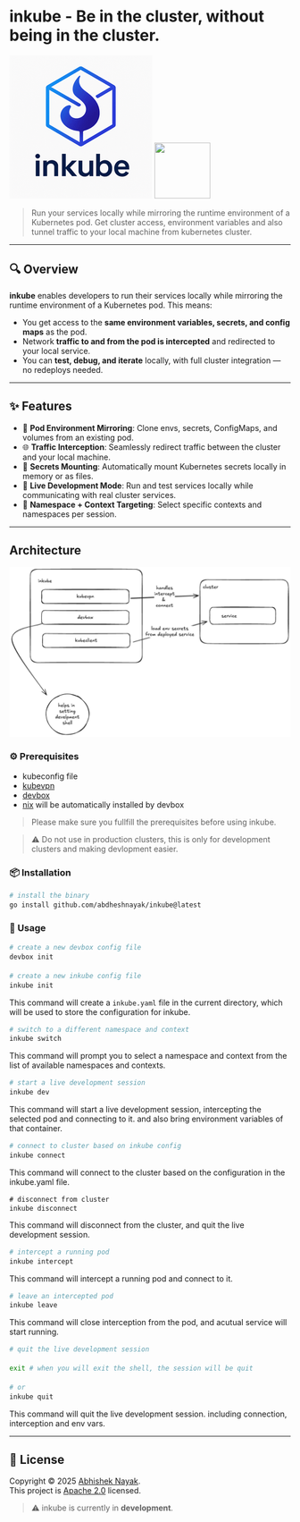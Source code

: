 # inkube - Be in the cluster, without being in the cluster.

![Logo](./logo.png)
<img src="./demo.gif" style="width:100px;height:100px;">

> Run your services locally while mirroring the runtime environment of a Kubernetes pod. Get cluster access, environment variables and also tunnel traffic to your local machine from kubernetes cluster.

---

## 🔍 Overview

**inkube** enables developers to run their services locally while mirroring the runtime environment of a Kubernetes pod. This means:

- You get access to the **same environment variables, secrets, and config maps** as the pod.
- Network **traffic to and from the pod is intercepted** and redirected to your local service.
- You can **test, debug, and iterate** locally, with full cluster integration — no redeploys needed.

---

## ✨ Features

- 🧩 **Pod Environment Mirroring**: Clone envs, secrets, ConfigMaps, and volumes from an existing pod.
- 🌐 **Traffic Interception**: Seamlessly redirect traffic between the cluster and your local machine.
- 🔐 **Secrets Mounting**: Automatically mount Kubernetes secrets locally in memory or as files.
- 🧪 **Live Development Mode**: Run and test services locally while communicating with real cluster services.
- 🎯 **Namespace + Context Targeting**: Select specific contexts and namespaces per session.

---

##  Architecture

![Architecture](./arch.png)

### ⚙️ Prerequisites

- kubeconfig file
- [kubevpn](https://github.com/kubenetworks/kubevpn)
- [devbox](https://www.jetify.com/docs/devbox/installing_devbox)
- [nix](https://nixos.org/download/) will be automatically installed by devbox

> Please make sure you fullfill the prerequisites before using inkube.


> ⚠️ Do not use in production clusters, this is only for development clusters and making devlopment easier.

### 📦 Installation

```bash
# install the binary
go install github.com/abdheshnayak/inkube@latest
```

### 🚀 Usage

```bash
# create a new devbox config file
devbox init

# create a new inkube config file
inkube init
```

This command will create a `inkube.yaml` file in the current directory, which will be used to store the configuration for inkube.

```bash
# switch to a different namespace and context
inkube switch
```

This command will prompt you to select a namespace and context from the list of available namespaces and contexts.

```bash
# start a live development session
inkube dev
```

This command will start a live development session, intercepting the selected pod and connecting to it. and also bring environment variables of that container.

```bash
# connect to cluster based on inkube config
inkube connect
```

This command will connect to the cluster based on the configuration in the inkube.yaml file.

```
# disconnect from cluster
inkube disconnect
```

This command will disconnect from the cluster, and quit the live development session.

```bash
# intercept a running pod
inkube intercept
```

This command will intercept a running pod and connect to it.


```bash
# leave an intercepted pod
inkube leave
```
This command will close interception from the pod, and acutual service will start running.

```bash
# quit the live development session

exit # when you will exit the shell, the session will be quit

# or
inkube quit
```

This command will quit the live development session. including connection, interception and env vars.

---

## 📝 License

Copyright © 2025 [Abhishek Nayak](https://github.com/abdheshnayak).<br />
This project is [Apache 2.0](./LICENSE) licensed.


> ⚠️ inkube is currently in **development**.
